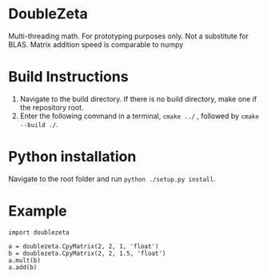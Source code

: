 # DoubleZeta
Multi-threading math. 
For prototyping purposes only. Not a substitute for BLAS. 
Matrix addition speed is comparable to numpy


# Build Instructions
1. Navigate to the build directory. If there is no build directory, make one if the repository root.
2. Enter the following command in a terminal, `cmake ../` , followed by `cmake --build ./`.

# Python installation
Navigate to the root folder and run `python ./setup.py install`.

# Example
```
import doublezeta

a = doublezeta.CpyMatrix(2, 2, 1, 'float')
b = doublezeta.CpyMatrix(2, 2, 1.5, 'float')
a.mult(b)
a.add(b)
```
